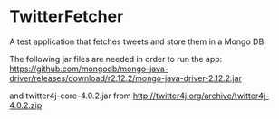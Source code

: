 TwitterFetcher
==============

A test application that fetches tweets and store them in a Mongo DB.

The following jar files are needed in order to run the app:
https://github.com/mongodb/mongo-java-driver/releases/download/r2.12.2/mongo-java-driver-2.12.2.jar


and twitter4j-core-4.0.2.jar from http://twitter4j.org/archive/twitter4j-4.0.2.zip
